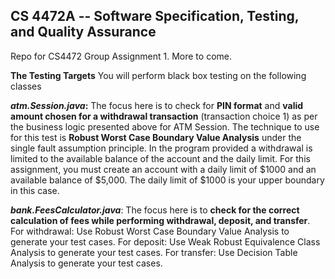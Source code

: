 ## CS 4472A -- Software Specification, Testing, and Quality Assurance
Repo for CS4472 Group Assignment 1. More to come.



**The Testing Targets**
You will perform black box testing on the following classes

__*atm.Session.java*:__ The focus here is to check for **PIN format** and **valid amount chosen for a withdrawal transaction** (transaction choice 1) as per the business logic presented above for ATM Session. The technique to use for this test is __Robust Worst Case Boundary Value Analysis__ under the single fault assumption principle. In the program provided a withdrawal is limited to the available balance of the account and the daily limit. For this assignment, you must create an account with a daily limit of $1000 and an available balance of $5,000. The daily limit of $1000 is your upper boundary in this case.


__*bank.FeesCalculator.java*__: The focus here is to **check for the correct calculation of fees while performing withdrawal, deposit, and transfer**.
For withdrawal: Use Robust Worst Case Boundary Value Analysis to generate your test cases.
For deposit: Use Weak Robust Equivalence Class Analysis to generate your test cases.
For transfer: Use Decision Table Analysis to generate your test cases.
